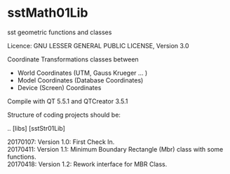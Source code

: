 # sstMath01Lib
sst geometric functions and classes

Licence:  GNU LESSER GENERAL PUBLIC LICENSE, Version 3.0

Coordinate Transformations classes between
  - World Coordinates (UTM, Gauss Krueger ... )
  - Model Coordinates (Database Coordinates)
  - Device (Screen) Coordinates

Compile with QT 5.5.1 and QTCreator 3.5.1

Structure of coding projects should be:

.. [libs]
   [sstStr01Lib]



20170107: Version 1.0: First Check In. <BR>
20170411: Version 1.1: Minimum Boundary Rectangle (Mbr) class with some functions. <BR>
20170418: Version 1.2: Rework interface for MBR Class.  <BR>
